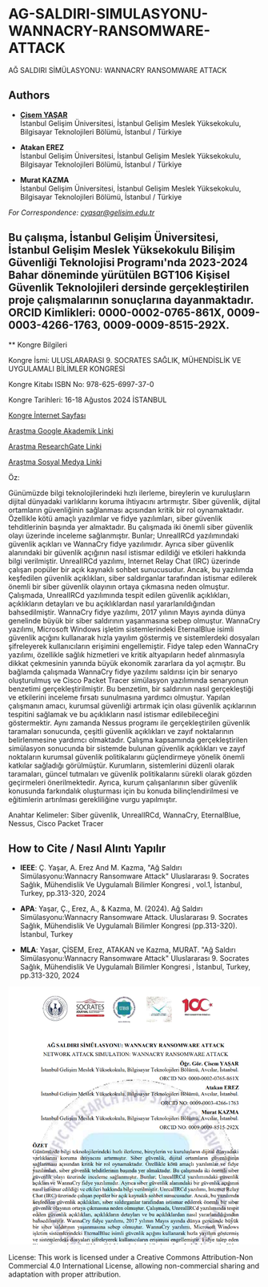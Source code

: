# AG-SALDIRI-SIMULASYONU-WANNACRY-RANSOMWARE-ATTACK
AĞ SALDIRI SİMÜLASYONU: WANNACRY RANSOMWARE ATTACK

## Authors

- [**Çisem YAŞAR**](https://scholar.google.com/citations?user=uehmKvoAAAAJ&hl=tr)  
  İstanbul Gelişim Üniversitesi, İstanbul Gelişim Meslek Yüksekokulu, Bilgisayar Teknolojileri Bölümü, İstanbul / Türkiye

- **Atakan EREZ**  
  İstanbul Gelişim Üniversitesi, İstanbul Gelişim Meslek Yüksekokulu, Bilgisayar Teknolojileri Bölümü, İstanbul / Türkiye

- **Murat KAZMA**  
  İstanbul Gelişim Üniversitesi, İstanbul Gelişim Meslek Yüksekokulu, Bilgisayar Teknolojileri Bölümü, İstanbul / Türkiye
  
*For Correspondence: cyasar@gelisim.edu.tr*

## Bu çalışma, İstanbul Gelişim Üniversitesi, İstanbul Gelişim Meslek Yüksekokulu Bilişim Güvenliği Teknolojisi Programı'nda 2023-2024 Bahar döneminde yürütülen BGT106 Kişisel Güvenlik Teknolojileri dersinde gerçekleştirilen proje çalışmalarının sonuçlarına dayanmaktadır. ORCID Kimlikleri: 0000-0002-0765-861X, 0009-0003-4266-1763, 0009-0009-8515-292X.

** Kongre Bilgileri

Kongre İsmi: ULUSLARARASI 9. SOCRATES SAĞLIK, MÜHENDİSLİK VE UYGULAMALI BİLİMLER KONGRESİ

Kongre Kitabı ISBN No: 978-625-6997-37-0

Kongre Tarihleri: 16-18 Ağustos 2024 İSTANBUL

[Kongre İnternet Sayfası](https://ubsder.org.tr/uluslararasi-9-socrates-saglik-muhendislik-ve-uygulamali-bilimler-kongresi/)

[Araştma Google Akademik Linki](https://scholar.google.com/citations?view_op=view_citation&hl=tr&user=uehmKvoAAAAJ&citation_for_view=uehmKvoAAAAJ:LkGwnXOMwfcC)

[Araştma ResearchGate Linki](https://www.researchgate.net/publication/384564602_AG_SALDIRI_SIMULASYONU_WANNACRY_RANSOMWARE_ATTACK_NETWORK_ATTACK_SIMULATION_WANNACRY_RANSOMWARE_ATTACK)

[Araştma Sosyal Medya Linki](https://www.instagram.com/p/C-Nk8NvtVOO/)

Öz:

Günümüzde bilgi teknolojilerindeki hızlı ilerleme, bireylerin ve kuruluşların dijital dünyadaki varlıklarını koruma ihtiyacını artırmıştır. Siber güvenlik, dijital ortamların güvenliğinin sağlanması açısından kritik bir rol oynamaktadır. Özellikle kötü amaçlı yazılımlar ve fidye yazılımları, siber güvenlik tehditlerinin başında yer almaktadır. Bu çalışmada iki önemli siber güvenlik olayı üzerinde inceleme sağlanmıştır. Bunlar; UnrealIRCd yazılımındaki güvenlik açıkları ve WannaCry fidye yazılımıdır. Ayrıca siber güvenlik alanındaki bir güvenlik açığının nasıl istismar edildiği ve etkileri hakkında bilgi verilmiştir. UnreaIIRCd yazılımı, Internet Relay Chat (IRC) üzerinde çalışan popüler bir açık kaynaklı sohbet sunucusudur. Ancak, bu yazılımda keşfedilen güvenlik açıklıkları, siber saldırganlar tarafından istismar edilerek önemli bir siber güvenlik olayının ortaya çıkmasına neden olmuştur. Çalışmada, UnreaIIRCd yazılımında tespit edilen güvenlik açıklıkları, açıklıkların detayları ve bu açıklıklardan nasıl yararlanıldığından bahsedilmiştir. WannaCry fidye yazılımı, 2017 yılının Mayıs ayında dünya genelinde büyük bir siber saldırının yaşanmasına sebep olmuştur. WannaCry yazılımı, Microsoft Windows işletim sistemlerindeki EternalBlue isimli güvenlik açığını kullanarak hızla yayılım göstermiş ve sistemlerdeki dosyaları şifreleyerek kullanıcıların erişimini engellemiştir. Fidye talep eden WannaCry yazılımı, özellikle sağlık hizmetleri ve kritik altyapıların hedef alınmasıyla dikkat çekmesinin yanında büyük ekonomik zararlara da yol açmıştır. Bu bağlamda çalışmada WannaCry fidye yazılımı saldırısı için bir senaryo oluşturulmuş ve Cisco Packet Tracer simülasyon yazılımında senaryonun benzetimi gerçekleştirilmiştir. Bu benzetim, bir saldırının nasıl gerçekleştiği ve etkilerini inceleme fırsatı sunulmasına yardımcı olmuştur. Yapılan çalışmanın amacı, kurumsal güvenliği artırmak için olası güvenlik açıklarının tespitini sağlamak ve bu açıklıkların nasıl istismar edilebileceğini göstermektir. Aynı zamanda Nessus programı ile gerçekleştirilen güvenlik taramaları sonucunda, çeşitli güvenlik açıklıkları ve zayıf noktalarının belirlenmesine yardımcı olmaktadır. Çalışma kapsamında gerçekleştirilen simülasyon sonucunda bir sistemde bulunan güvenlik açıklıkları ve zayıf noktaların kurumsal güvenlik politikalarını güçlendirmeye yönelik önemli katkılar sağladığı görülmüştür. Kurumların, sistemlerini düzenli olarak taramaları, güncel tutmaları ve güvenlik politikalarını sürekli olarak gözden geçirmeleri önerilmektedir. Ayrıca, kurum çalışanlarının siber güvenlik konusunda farkındalık oluşturması için bu konuda bilinçlendirilmesi ve eğitimlerin artırılması gerekliliğine vurgu yapılmıştır.

Anahtar Kelimeler: Siber güvenlik, UnrealIRCd, WannaCry, EternalBlue, Nessus, Cisco Packet Tracer

## How to Cite / Nasıl Alıntı Yapılır

- **IEEE**: Ç. Yaşar, A. Erez And M.  Kazma, "Ağ Saldırı Simülasyonu:Wannacry Ransomware Attack"  Uluslararası 9. Socrates Sağlık, Mühendislik Ve Uygulamalı Bilimler Kongresi , vol.1, İstanbul, Turkey, pp.313-320, 2024                               

- **APA**: Yaşar, Ç., Erez, A., & Kazma, M. (2024).  Ağ Saldırı Simülasyonu:Wannacry Ransomware Attack. Uluslararası 9. Socrates Sağlık, Mühendislik Ve Uygulamalı Bilimler Kongresi (pp.313-320). İstanbul, Turkey                            
- **MLA**: Yaşar, ÇİSEM, Erez, ATAKAN ve Kazma, MURAT.  "Ağ Saldırı Simülasyonu:Wannacry Ransomware Attack"  Uluslararası 9. Socrates Sağlık, Mühendislik Ve Uygulamalı Bilimler Kongresi , İstanbul, Turkey, pp.313-320, 2024               

![Bildiri Metni](https://github.com/cyasar34/AG-SALDIRI-SIMULASYONU-WANNACRY-RANSOMWARE-ATTACK/blob/main/wannacry_bildiri.PNG)

License:
This work is licensed under a Creative Commons Attribution-Non Commercial 4.0 International License, allowing non-commercial sharing and adaptation with proper attribution.
